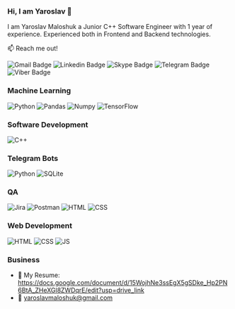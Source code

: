 ### Hi, I am Yaroslav 👋

I am Yaroslav Maloshuk a Junior C++ Software Engineer with 1 year of experience. Experienced both in Frontend and Backend technologies. 

📫 Reach me out!

![Gmail Badge](https://img.shields.io/badge/Gmail-EA4335?style=for-the-badge&logo=gmail&logoColor=EA4335&labelColor=black&color=EA4335)
![Linkedin Badge](https://img.shields.io/badge/Linkedin-0A66C2?style=for-the-badge&logo=linkedin&logoColor=0A66C2&labelColor=black&color=0A66C2)
![Skype Badge](https://img.shields.io/badge/Skype-00AFF0?style=for-the-badge&logo=skype&logoColor=00AFF0&labelColor=black&color=00AFF0)
![Telegram Badge](https://img.shields.io/badge/Telegram-26A5E4?style=for-the-badge&logo=telegram&logoColor=26A5E4&labelColor=black&color=26A5E4) 
![Viber Badge](https://img.shields.io/badge/Viber-7360F2?style=for-the-badge&logo=viber&logoColor=7360F2&labelColor=black&color=7360F2)

### Machine Learning 
![Python](https://img.shields.io/badge/Python-yellow?style=for-the-badge&logo=python&logoColor=yellow&labelColor=black&color=yellow)
![Pandas](https://img.shields.io/badge/Pandas-150458?style=for-the-badge&logo=Pandas&logoColor=white&labelColor=black&color=150458)
![Numpy](https://img.shields.io/badge/Numpy-013243?style=for-the-badge&logo=Numpy&logoColor=white&labelColor=black&color=013243)
![TensorFlow](https://img.shields.io/badge/TensorFlow-orange?style=for-the-badge&logo=TensorFlow&logoColor=%23FF6F00&labelColor=black&color=%23FF6F00)
### Software Development 
![C++](https://img.shields.io/badge/C++-00599C?style=for-the-badge&logo=C%2B%2B&logoColor=00599C&labelColor=black&color=00599C)
### Telegram Bots
![Python](https://img.shields.io/badge/Python-yellow?style=for-the-badge&logo=python&logoColor=yellow&labelColor=black&color=yellow)
![SQLite](https://img.shields.io/badge/sqlite-003B57?style=for-the-badge&logo=sqlite&logoColor=003B57&labelColor=black&color=003B57)
### QA
![Jira](https://img.shields.io/badge/Jira-0052CC?style=for-the-badge&logo=jira&logoColor=0052CC&labelColor=black&color=0052CC)
![Postman](https://img.shields.io/badge/Postman-FF6C37?style=for-the-badge&logo=postman&logoColor=FF6C37&labelColor=black&color=FF6C37)
![HTML](https://img.shields.io/badge/HTML-orange?style=for-the-badge&logo=Html5&logoColor=%23E34F26&labelColor=black&color=%23E34F26)
![CSS](https://img.shields.io/badge/CSS-blue?style=for-the-badge&logo=css3&logoColor=%231572B6&labelColor=black&color=%231572B6)
### Web Development
![HTML](https://img.shields.io/badge/HTML-orange?style=for-the-badge&logo=Html5&logoColor=%23E34F26&labelColor=black&color=%23E34F26)
![CSS](https://img.shields.io/badge/CSS-blue?style=for-the-badge&logo=css3&logoColor=%231572B6&labelColor=black&color=%231572B6)
![JS](https://img.shields.io/badge/JavaScript-yellow?style=for-the-badge&logo=JavaScript&logoColor=%23F7DF1E&labelColor=black&color=%23F7DF1E)

### Business
- 📎 My Resume: https://docs.google.com/document/d/15WojhNe3ssEgX5gSDke_Hp2PN6BtA_ZHeXGl8ZWDqrE/edit?usp=drive_link
- 📧 yaroslavmaloshuk@gmail.com
  

